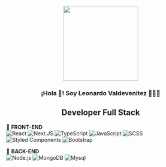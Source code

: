 <p align="center" width="300">
   <img align="center" width="200" src="https://grupoweb.com.ar/profile/profile.png" />
   <h3 align="center">¡Hola 👋! Soy Leonardo Valdevenitez 👨🏻‍💻</h3>
   <h2 align="center">Developer Full Stack </h2>
</p>



🌱 **FRONT-END** <br />
![React](https://img.shields.io/badge/React-black?logo=react)
![Next.JS](https://img.shields.io/badge/Next.JS-black?logo=Next.JS)
![TypeScript](https://img.shields.io/badge/TypeScript-black?logo=typescript)
![JavaScript](https://img.shields.io/badge/ES6,%20HTML5,%20CSS3-black?logo=javascript)
![SCSS](https://img.shields.io/badge/SCSS-black?logo=sass)
![Styled Components](https://img.shields.io/badge/Styled%20Components-black?logo=styled-components)
![Bootstrap](https://img.shields.io/badge/Bootstrap-black?logo=Bootstrap)


🌱 **BACK-END** <br />
![Node.js](https://img.shields.io/badge/Node.js-black?logo=node.js)
![MongoDB](https://img.shields.io/badge/MongoDB-black?logo=mongodb)
![Mysql](https://img.shields.io/badge/MysqlL-black?logo=mysql)







